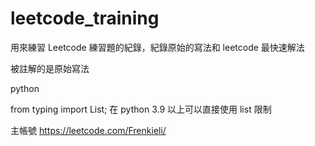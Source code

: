 # leetcode_training

用來練習 Leetcode 練習題的紀錄，紀錄原始的寫法和 leetcode 最快速解法

被註解的是原始寫法

python

from typing import List;
在 python 3.9 以上可以直接使用 list 限制

主帳號
https://leetcode.com/Frenkieli/